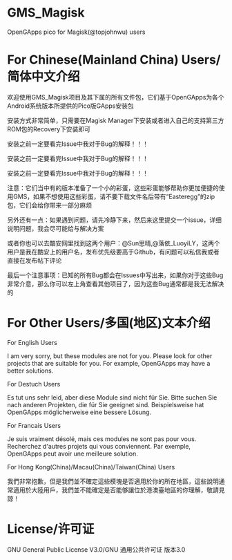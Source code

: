 # GMS_Magisk
OpenGApps pico for Magisk(@topjohnwu) users


# For Chinese(Mainland China) Users/简体中文介绍
欢迎使用GMS_Magisk项目及其下属的所有文件包，它们基于OpenGApps为各个Android系统版本所提供的Pico版GApps安装包

安装方式非常简单，只需要在Magisk Manager下安装或者进入自己的支持第三方ROM包的Recovery下安装即可

安装之前一定要看完Issue中我对于Bug的解释！！！

安装之前一定要看完Issue中我对于Bug的解释！！！

安装之前一定要看完Issue中我对于Bug的解释！！！

注意：它们当中有的版本准备了一个小的彩蛋，这些彩蛋能够帮助你更加便捷的使用GMS，如果不想使用这些彩蛋，请不要下载文件名后带有“Easteregg”的zip包，它们会给你带来一部分麻烦

另外还有一点：如果遇到问题，请先冷静下来，然后来这里提交一个issue，详细说明问题，我会尽可能给与解决方案

或者你也可以去酷安网里找到这两个用户：@Sun思晴,@落依_LuoyiLY，这两个用户是我在酷安上的用户名，发布优先级要高于Github，有问题可以私信我或者直接在发布帖下评论

最后一个注意事项：已知的所有Bug都会在Issues中写出来，如果你对于这些Bug非常介意，那么你可以左上角查看其他项目了，因为这些Bug通常都是我无法解决的


# For Other Users/多国(地区)文本介绍

For English Users

I am very sorry, but these modules are not for you. Please look for other projects that are suitable for you. For example, OpenGApps may have a better solutions.

For Destuch Users

Es tut uns sehr leid, aber diese Module sind nicht für Sie. Bitte suchen Sie nach anderen Projekten, die für Sie geeignet sind. Beispielsweise hat OpenGApps möglicherweise eine bessere Lösung.

For Francais Users

Je suis vraiment désolé, mais ces modules ne sont pas pour vous. Recherchez d'autres projets qui vous conviennent. Par exemple, OpenGApps peut avoir une meilleure solution.

For Hong Kong(China)/Macau(China)/Taiwan(China) Users

我們非常抱歉，但是我們並不確定這些模塊是否適用於你的所在地區，這些說明通常適用於大陸用戶，我們並不能確定是否能够讓位於港澳臺地區的你理解，敬請見諒！


# License/许可证

GNU General Public License V3.0/GNU 通用公共许可证 版本3.0
